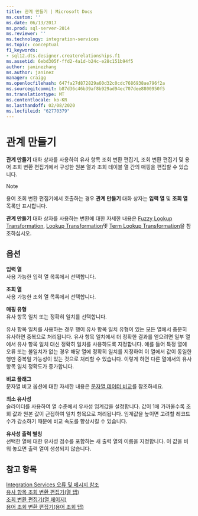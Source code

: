 ```yaml
---
title: 관계 만들기 | Microsoft Docs
ms.custom: ''
ms.date: 06/13/2017
ms.prod: sql-server-2014
ms.reviewer: ''
ms.technology: integration-services
ms.topic: conceptual
f1_keywords:
- sql12.dts.designer.createrelationships.f1
ms.assetid: 6ebd305f-ffd2-4a1d-b24c-e28c151b94f5
author: janinezhang
ms.author: janinez
manager: craigg
ms.openlocfilehash: 647fa27d872829a60d32c0cdc7686938ae796f2a
ms.sourcegitcommit: b87d36c46b39af8b929ad94ec707dee8800950f5
ms.translationtype: MT
ms.contentlocale: ko-KR
ms.lasthandoff: 02/08/2020
ms.locfileid: "62770379"
---
```

# <a name="create-relationships"></a>관계 만들기
  **관계 만들기** 대화 상자를 사용하여 유사 항목 조회 변환 편집기, 조회 변환 편집기 및 용어 조회 변환 편집기에서 구성한 원본 열과 조회 테이블 열 간의 매핑을 편집할 수 있습니다.  
  
> [!NOTE]  
>  용어 조회 변환 편집기에서 호출하는 경우 **관계 만들기** 대화 상자는 **입력 열** 및 **조회 열** 목록만 표시합니다.  
  
 **관계 만들기** 대화 상자를 사용하는 변환에 대한 자세한 내용은 [Fuzzy Lookup Transformation](lookup-transformation.md), [Lookup Transformation](lookup-transformation.md)및 [Term Lookup Transformation](term-lookup-transformation.md)을 참조하십시오.  
  
## <a name="options"></a>옵션  
 **입력 열**  
 사용 가능한 입력 열 목록에서 선택합니다.  
  
 **조회 열**  
 사용 가능한 조회 열 목록에서 선택합니다.  
  
 **매핑 유형**  
 유사 항목 일치 또는 정확히 일치를 선택합니다.  
  
 유사 항목 일치를 사용하는 경우 행이 유사 항목 일치 유형이 있는 모든 열에서 충분히 유사하면 중복으로 처리됩니다. 유사 항목 일치에서 더 정확한 결과를 얻으려면 일부 열에서 유사 항목 일치 대신 정확히 일치를 사용하도록 지정합니다. 예를 들어 특정 열에 오류 또는 불일치가 없는 경우 해당 열에 정확히 일치를 지정하여 이 열에서 값이 동일한 행만 중복일 가능성이 있는 것으로 처리할 수 있습니다. 이렇게 하면 다른 열에서의 유사 항목 일치 정확도가 증가합니다.  
  
 **비교 플래그**  
 문자열 비교 옵션에 대한 자세한 내용은 [문자열 데이터 비교](../comparing-string-data.md)를 참조하세요.  
  
 **최소 유사성**  
 슬라이더를 사용하여 열 수준에서 유사성 임계값을 설정합니다. 값이 1에 가까울수록 조회 값과 원본 값이 근접하여 일치 항목으로 처리됩니다. 임계값을 높이면 고려할 레코드 수가 감소하기 때문에 비교 속도를 향상시킬 수 있습니다.  
  
 **유사성 출력 별칭**  
 선택한 열에 대한 유사성 점수를 포함하는 새 출력 열의 이름을 지정합니다. 이 값을 비워 놓으면 출력 열이 생성되지 않습니다.  
  
## <a name="see-also"></a>참고 항목  
 [Integration Services 오류 및 메시지 참조](../../integration-services-error-and-message-reference.md)   
 [유사 항목 조회 변환 편집기&#40;열 탭&#41;](../../fuzzy-lookup-transformation-editor-columns-tab.md)   
 [조회 변환 편집기&#40;열 페이지&#41;](../../lookup-transformation-editor-columns-page.md)   
 [용어 조회 변환 편집기&#40;용어 조회 탭&#41;](../../term-lookup-transformation-editor-term-lookup-tab.md)  
  
  
